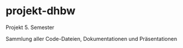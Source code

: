 # projekt-dhbw
Projekt 5. Semester

Sammlung aller Code-Dateien, Dokumentationen und Präsentationen

